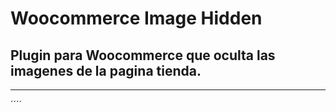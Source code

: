 # Woocommerce Image Hidden
## Plugin para Woocommerce que oculta las imagenes de la pagina tienda.
----

´´´´
<?php
/*
Plugin Name: Woocommerce Image Hidden
Plugin URI: http://github.com/24hwww/woocommerce-image-hidden/
Description: Plugin para Woocommerce que oculta las imagenes de la pagina tienda.
Version: 1.0
Author: 24hwww
Author URI: http://github.com/24hwww/
License: Commercial
License URI: http://github.com/24hwww/woohidden-shop-image/
Text Domain: woocommerce-image-hidden

@author		 24hwww
@package	 Woocommerce Image Hidden
@since		 1.0

*/
if ( ! defined( 'ABSPATH' ) ) :
	exit; // Exit if accessed directly
endif;

/**
 * Check if WooCommerce is active
 * @since 1.0
 */
if ( in_array( 'woocommerce/woocommerce.php', apply_filters( 'active_plugins', get_option( 'active_plugins' ) ) ) ) :
remove_action( 'woocommerce_before_shop_loop_item_title', 'woocommerce_template_loop_product_thumbnail', 10 );
endif;

´´´´
